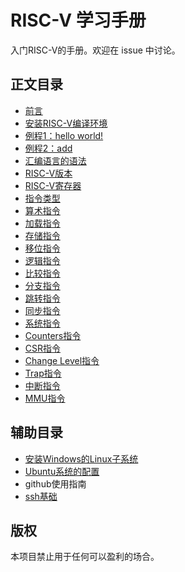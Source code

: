 # RISC-V 学习手册
入门RISC-V的手册。欢迎在 issue 中讨论。

## 正文目录
- [前言](1/1.md)
- [安装RISC-V编译环境](2/2.md)
- [例程1：hello world!](3/3.md)
- [例程2：add](4/4.md)
- [汇编语言的语法](5/5.md)
- [RISC-V版本](6/6.md)
- [RISC-V寄存器](7/7.md)
- [指令类型](8/8.md)
- [算术指令](9/9.md)
- [加载指令](10/10.md)
- [存储指令](11/11.md)
- [移位指令](12/12.md)
- [逻辑指令]()
- [比较指令]()
- [分支指令]()
- [跳转指令]()
- [同步指令]()
- [系统指令]()
- [Counters指令]()
- [CSR指令]()
- [Change Level指令]()
- [Trap指令]()
- [中断指令]()
- [MMU指令]()

## 辅助目录
- [安装Windows的Linux子系统](F1/F1.md)
- [Ubuntu系统的配置](F2/F2.md)
- github使用指南
- [ssh基础](F3/F3.md)

## 版权

本项目禁止用于任何可以盈利的场合。
